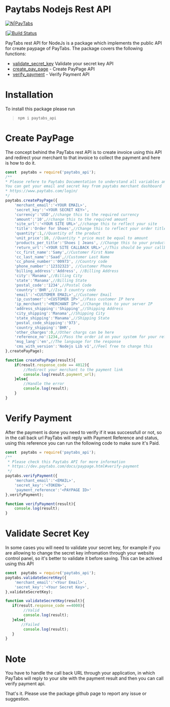 # Paytabs Nodejs Rest API

[![N|PayTabs](https://www.paytabs.com/en/wp-content/uploads/2015/12/paytabs-logo.png)](https://dev.paytabs.com/docs/paypage.html)

[[![Build Status](https://travis-ci.org/samymassoud/paytabs_nodejs_api.svg?branch=master)](https://travis-ci.org/samymassoud/paytabs_nodejs_api)

PayTabs rest API for NodeJs is a package which implements the public API for create paypage of PayTabs.
The package covers the following functions:
  - [validate_secret_key] Validate your secret key API
  - [create_pay_page] - Create PayPage API
  - [verify_payment] - Verify Payment API

# Installation
To install this package please run
> `npm i paytabs_api`

# Create PayPage
The concept behind the PayTabs rest API is to create invoice using this API and redirect your merchant to that invoice to collect the payment and here is how to do it.
```javascript
const  paytabs = require('paytabs_api');
/**
* Please refere to Paytabs Documentation to understand all variables and different payment methods https://dev.paytabs.com/docs/paypage.html
You can get your email and secret key from paytabs merchant dashboard
* https://www.paytabs.com/login/
*/
paytabs.createPayPage({
    'merchant_email':'<YOUR EMAIL>',
    'secret_key':'<YOUR SECRET KEY>',
    'currency':'USD',//change this to the required currency
    'amount':'10',//change this to the required amount
    'site_url':'<YOUR SITE URL>',//change this to reflect your site
    'title':'Order for Shoes',//Change this to reflect your order title
    'quantity':1,//Quantity of the product
    'unit_price':10, //Quantity * price must be equal to amount
    'products_per_title':'Shoes | Jeans', //Change this to your products
    'return_url':'<YOUR SITE CALLBACK URL>',//This should be your callback url
    'cc_first_name':'Samy',//Customer First Name
    'cc_last_name':'Saad',//Customer Last Name
    'cc_phone_number':'00973', //Country code
    'phone_number':'12332323', //Customer Phone
    'billing_address':'Address', //Billing Address
    'city':'Manama',//Billing City
    'state':'Manama',//Billing State
    'postal_code':'1234',//Postal Code
    'country':'BHR',//Iso 3 country code
    'email':'<CUSTOMER EMAIL>',//Customer Email
    'ip_customer':'<CUSTOMER IP>',//Pass customer IP here
    'ip_merchant':'<MERCHANT IP>',//Change this to your server IP
    'address_shipping':'Shipping',//Shipping Address
    'city_shipping':'Manama',//Shipping City
    'state_shipping':'Manama',//Shipping State
    'postal_code_shipping':'973',
    'country_shipping':'BHR',
    'other_charges':0,//Other chargs can be here
    'reference_no':1234,//Pass the order id on your system for your reference
    'msg_lang':'en',//The language for the response
    'cms_with_version':'Nodejs Lib v1',//Feel free to change this
},createPayPage);

function createPayPage(result){
    if(result.response_code == 4012){
        //Redirect your merchant to the payment link
        console.log(result.payment_url);
    }else{
        //Handle the error
        console.log(result);
    }
}
```

# Verify Payment
After the payment is done you need to verify if it was successfull or not, so in the call back url PayTabs will reply with Payment Reference and status, using this reference you can run the following code to make sure it's Paid.
``` javascript
const  paytabs = require('paytabs_api');
/**
 * Please check this Paytabs API for more information
 * https://dev.paytabs.com/docs/paypage.html#verify-payment
 */
paytabs.verifyPayment({
    'merchant_email':'<EMAIL>',
    'secret_key':'<TOKEN>',
    'payment_reference':'<PAYPAGE ID>'
},verifyPayment);

function verifyPayment(result){
    console.log(result);
}
```
# Validate Secret Key
In some cases you will need to validate your secret key, for example if you are allowing to change the secret key infromation through your website control panel, so it's better to validate it before saving. This can be achived using this API
``` javascript
const  paytabs = require('paytabs_api');
paytabs.validateSecretKey({
    'merchant_email':'<Your Email>',
    'secret_key':'<Your Secret Key>',
},validateSecretKey);

function validateSecretKey(result){
   if(result.response_code ==4000){
        //Valid
        console.log(result);
   }else{
       //Failed
        console.log(result);
   }
}
```
[create_pay_page]: <https://dev.paytabs.com/docs/paypage.html>
[validate_secret_key]: <https://dev.paytabs.com/docs/validatekey/>
[verify_payment]: <https://dev.paytabs.com/docs/paypage/#verify-payment>

# Note
You have to handle the call back URL through your application, in which PayTabs will reply to your site with the payment result and then you can call verify payment api.

That's it.
Please use the package github page to report any issue or suggestion.
